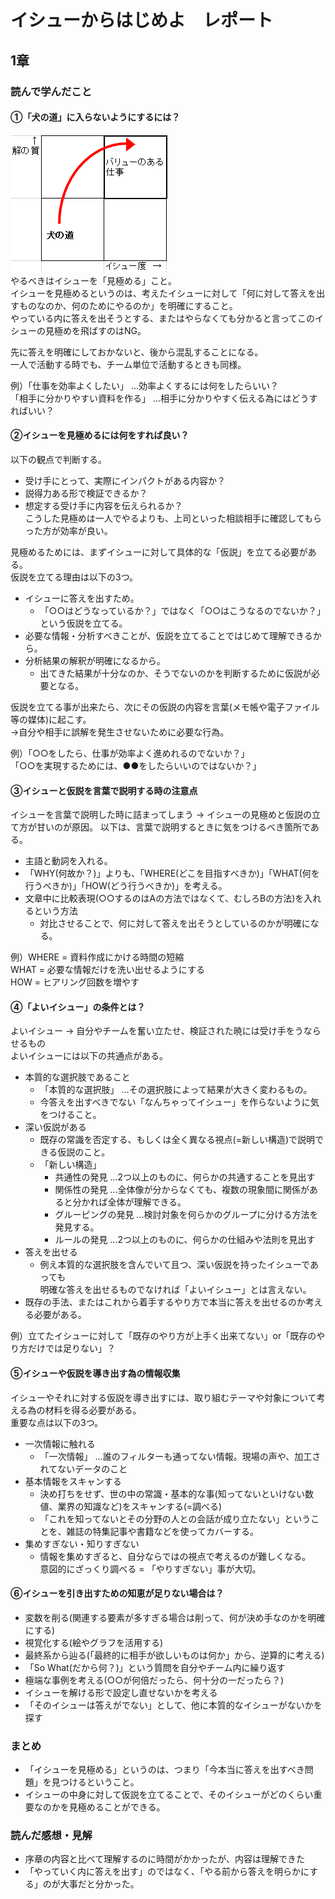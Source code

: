 # イシューからはじめよ　レポート
## 1章

### 読んで学んだこと  
#### ①「犬の道」に入らないようにするには？  
![バリューの本質①](img/img1.png)   
やるべきはイシューを「見極める」こと。  
イシューを見極めるというのは、考えたイシューに対して「何に対して答えを出すものなのか、何のためにやるのか」を明確にすること。  
やっている内に答えを出そうとする、またはやらなくても分かると言ってこのイシューの見極めを飛ばすのはNG。  

先に答えを明確にしておかないと、後から混乱することになる。  
一人で活動する時でも、チーム単位で活動するときも同様。  

例）「仕事を効率よくしたい」 ...効率よくするには何をしたらいい？  
    「相手に分かりやすい資料を作る」 ...相手に分かりやすく伝える為にはどうすればいい？  

#### ②イシューを見極めるには何をすれば良い？  
以下の観点で判断する。  
- 受け手にとって、実際にインパクトがある内容か？  
- 説得力ある形で検証できるか？  
- 想定する受け手に内容を伝えられるか？  
こうした見極めは一人でやるよりも、上司といった相談相手に確認してもらった方が効率が良い。  

見極めるためには、まずイシューに対して具体的な「仮説」を立てる必要がある。  
仮説を立てる理由は以下の3つ。  
- イシューに答えを出すため。  
  - 「○○はどうなっているか？」ではなく「○○はこうなるのでないか？」という仮説を立てる。  
- 必要な情報・分析すべきことが、仮説を立てることではじめて理解できるから。  
- 分析結果の解釈が明確になるから。  
  - 出てきた結果が十分なのか、そうでないのかを判断するために仮説が必要となる。  

仮説を立てる事が出来たら、次にその仮説の内容を言葉(メモ帳や電子ファイル等の媒体)に起こす。  
→自分や相手に誤解を発生させないために必要な行為。  

例）「○○をしたら、仕事が効率よく進めれるのでないか？」  
    「○○を実現するためには、●●をしたらいいのではないか？」  

#### ③イシューと仮説を言葉で説明する時の注意点  
イシューを言葉で説明した時に詰まってしまう → イシューの見極めと仮説の立て方が甘いのが原因。 
以下は、言葉で説明するときに気をつけるべき箇所である。 
- 主語と動詞を入れる。  
- 「WHY(何故か？)」よりも、「WHERE(どこを目指すべきか)」「WHAT(何を行うべきか)」「HOW(どう行うべきか)」を考える。  
- 文章中に比較表現(○○するのはAの方法ではなくて、むしろBの方法)を入れるという方法  
  - 対比させることで、何に対して答えを出そうとしているのかが明確になる。  

例）WHERE = 資料作成にかける時間の短縮  
    WHAT = 必要な情報だけを洗い出せるようにする  
    HOW =  ヒアリング回数を増やす  

#### ④「よいイシュー」の条件とは？  
よいイシュー → 自分やチームを奮い立たせ、検証された暁には受け手をうならせるもの  
よいイシューには以下の共通点がある。  
- 本質的な選択肢であること  
  - 「本質的な選択肢」 ...その選択肢によって結果が大きく変わるもの。  
  - 今答えを出すべきでない「なんちゃってイシュー」を作らないように気をつけること。  
- 深い仮説がある  
  - 既存の常識を否定する、もしくは全く異なる視点(=新しい構造)で説明できる仮説のこと。  
  - 「新しい構造」  
    - 共通性の発見 ...2つ以上のものに、何らかの共通することを見出す  
    - 関係性の発見 ...全体像が分からなくても、複数の現象間に関係があると分かれば全体が理解できる。  
    - グルーピングの発見 ...検討対象を何らかのグループに分ける方法を発見する。  
    - ルールの発見 ...2つ以上のものに、何らかの仕組みや法則を見出す  
- 答えを出せる  
  - 例え本質的な選択肢を含んでいて且つ、深い仮説を持ったイシューであっても  
   明確な答えを出せるものでなければ「よいイシュー」とは言えない。  
-  既存の手法、またはこれから着手するやり方で本当に答えを出せるのか考える必要がある。  

例）立てたイシューに対して「既存のやり方が上手く出来てない」or「既存のやり方だけでは足りない」？  

#### ⑤イシューや仮説を導き出す為の情報収集  
イシューやそれに対する仮説を導き出すには、取り組むテーマや対象について考える為の材料を得る必要がある。  
重要な点は以下の3つ。  
- 一次情報に触れる  
  - 「一次情報」 ...誰のフィルターも通ってない情報。現場の声や、加工されてないデータのこと  
- 基本情報をスキャンする  
  - 決め打ちをせず、世の中の常識・基本的な事(知ってないといけない数値、業界の知識など)をスキャンする(=調べる)  
  - 「これを知ってないとその分野の人との会話が成り立たない」ということを、雑誌の特集記事や書籍などを使ってカバーする。  
- 集めすぎない・知りすぎない  
  - 情報を集めすぎると、自分ならではの視点で考えるのが難しくなる。  
    意図的にざっくり調べる = 「やりすぎない」事が大切。  

#### ⑥イシューを引き出すための知恵が足りない場合は？  
- 変数を削る(関連する要素が多すぎる場合は削って、何が決め手なのかを明確にする)  
- 視覚化する(絵やグラフを活用する)  
- 最終系から辿る(「最終的に相手が欲しいものは何か」から、逆算的に考える)  
- 「So What(だから何？)」という質問を自分やチーム内に繰り返す  
- 極端な事例を考える(○○が何倍だったら、何十分の一だったら？)  
- イシューを解ける形で設定し直せないかを考える  
- 「そのイシューは答えがでない」として、他に本質的なイシューがないかを探す  

### まとめ  
- 「イシューを見極める」というのは、つまり「今本当に答えを出すべき問題」を見つけるということ。  
- イシューの中身に対して仮説を立てることで、そのイシューがどのくらい重要なのかを見極めることができる。  

### 読んだ感想・見解  
- 序章の内容と比べて理解するのに時間がかかったが、内容は理解できた  
- 「やっていく内に答えを出す」のではなく、「やる前から答えを明らかにする」のが大事だと分かった。  
